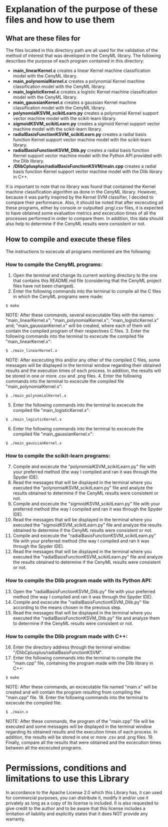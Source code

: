 
# Explanation of the purpose of these files and how to use them
  
## What are these files for
The files located in this directory path are all used for the validation of the method of interest that was developed in the CenyML library. The following describes the purpose of each program contained in this directory:

- **main_linearKernel.c** creates a linear Kernel machine classification model with the CenyML library.
- **main_polynomialKernel.c** creates a polynomial Kernel machine classification model with the CenyML library.
- **main_logisticKernel.c** creates a logistic Kernel machine classification model with the CenyML library.
- **main_gaussianKernel.c** creates a gaussian Kernel machine classification model with the CenyML library.
- **polynomialKSVM_scikitLearn.py** creates a polynomial Kernel support vector machine model with the scikit-learn library.
- **sigmoidKSVM_scikitLearn.py** creates a sigmoid Kernel support vector machine model with the scikit-learn library.
- **radialBasisFunctionKSVM_scikitLearn.py** creates a radial basis function Kernel support vector machine model with the scikit-learn library.
- **radialBasisFunctionKSVM_Dlib.py** creates a radial basis function Kernel support vector machine model with the Python API provided with the Dlib library.
- **/DlibCplusplus/radialBasisFunctionKSVM/main.cpp** creates a radial basis function Kernel support vector machine model with the Dlib library in C++.

It is important to note that no library was found that contained the Kernel machine classification algorithm as done in the CenyML library. However, because it was partly inspired by the Kernel SVM classifier, I decided to compare their performance. Also, it should be noted that after excecuting all these programs, either by console or outputted .png/.csv files, it is expected to have obtained some evaluation metrics and excecution times of all the processes performed in order to compare them. In addition, this data should also help to determine if the CenyML results were consistent or not.

## How to compile and execute these files
The instructions to excecute all programs mentioned are the following:
### How to compile the CenyML programs:
1. Open the terminal and change its current working directory to the one that contains this README.md file (considering that the CenyML project files have not been changed).
2. Enter the following commands into the terminal to compile all the C files in which the CenyML programs were made:
```console
$ make
```
NOTE: After these commands, several excecutable files with the names: "main_linearKernel.x"; "main_polynomialKernel.x"; "main_logisticKernel.x" and; "main_gaussianKernel.x" will be created, where each of them will contain the compiled program of their respectives C files.
3. Enter the following commands into the terminal to excecute the compiled file "main_linearKernel.x":
```console
$ ./main_linearKernel.x
```
NOTE: After excecuting this and/or any other of the compiled C files, some messages will be displayed in the terminal window regarding their obtained results and the execution times of each process. In addition, the results will be stored in one or more .csv and .png files.
4. Enter the following commands into the terminal to excecute the compiled file "main_polynomialKernel.x":
```console
$ ./main_polynomialKernel.x
```
5. Enter the following commands into the terminal to excecute the compiled file "main_logisticKernel.x":
```console
$ ./main_logisticKernel.x
```
6. Enter the following commands into the terminal to excecute the compiled file "main_gaussianKernel.x":
```console
$ ./main_gaussianKernel.x
```

### How to compile the scikit-learn programs:
7. Compile and excecute the "polynomialKSVM_scikitLearn.py" file with your preferred method (the way I compiled and ran it was through the Spyder IDE).
8. Read the messages that will be displayed in the terminal where you executed the "polynomialKSVM_scikitLearn.py" file and analyze the results obtained to determine if the CenyML results were consistent or not.
9. Compile and excecute the "sigmoidKSVM_scikitLearn.py" file with your preferred method (the way I compiled and ran it was through the Spyder IDE).
10. Read the messages that will be displayed in the terminal where you executed the "sigmoidKSVM_scikitLearn.py" file and analyze the results obtained to determine if the CenyML results were consistent or not.
11. Compile and excecute the "radialBasisFunctionKSVM_scikitLearn.py" file with your preferred method (the way I compiled and ran it was through the Spyder IDE).
12. Read the messages that will be displayed in the terminal where you executed the "radialBasisFunctionKSVM_scikitLearn.py" file and analyze the results obtained to determine if the CenyML results were consistent or not.

### How to compile the Dlib program made with its Python API:
13. Open the "radialBasisFunctionKSVM_Dlib.py" file with your preferred method (the way I compiled and ran it was through the Spyder IDE).
14. Compile and excecute the "radialBasisFunctionKSVM_Dlib.py" file according to the means chosen in the previous step.
15. Read the messages that will be displayed in the terminal where you executed the "radialBasisFunctionKSVM_Dlib.py" file and analyze them to determine if the CenyML results were consistent or not.

### How to compile the Dlib program made with C++:
16. Enter the directory address through the terminal window: "/DlibCplusplus/radialBasisFunctionKSVM".
17. Enter the following commands into the terminal to compile the "main.cpp" file, containing the program made with the Dlib library in C++:
```console
$ make
```
NOTE: After these commands, an excecutable file named "main.x" will be created and will contain the program resulting from compiling the "main.cpp" file.
18. Enter the following commands into the terminal to excecute the compiled file:
```console
$ ./main.x
```
NOTE: After these commands, the program of the "main.cpp" file will be executed and some messages will be displayed in the terminal window regarding its obtained results and the execution times of each process. In addition, the results will be stored in one or more .csv and .png files.
19. Finally, compare all the results that were obtained and the excecution times between all the excecuted programs.
  
# Permissions, conditions and limitations to use this Library  
In accordance to the Apache License 2.0 which this Library has, it can used for commercial purposes, you can distribute it, modify it and/or use it privately as long as a copy of its license is included. It is also requested to give credit to the author and to be aware that this license includes a limitation of liability and explicitly states that it does NOT provide any warranty.
